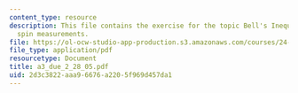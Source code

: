 ```yaml
---
content_type: resource
description: This file contains the exercise for the topic Bell's Inequalities and
  spin measurements.
file: https://ol-ocw-studio-app-production.s3.amazonaws.com/courses/24-111-philosophy-of-quantum-mechanics-spring-2005/2d3c3822aaa96676a2205f969d457da1_a3_due_2_28_05.pdf
file_type: application/pdf
resourcetype: Document
title: a3_due_2_28_05.pdf
uid: 2d3c3822-aaa9-6676-a220-5f969d457da1
---
```

